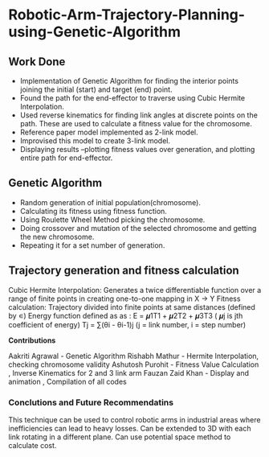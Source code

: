 # Robotic-Arm-Trajectory-Planning-using-Genetic-Algorithm

## Work Done

- Implementation of Genetic Algorithm for finding the interior points joining the initial (start) and target (end) point.
- Found the path for the end-effector to traverse using Cubic Hermite Interpolation. 
- Used reverse kinematics for finding link angles at discrete points on the path. These are used to calculate a fitness value for the chromosome. 
- Reference paper model implemented as 2-link model. 
- Improvised this model to create 3-link model.
- Displaying results –plotting fitness values over generation, and plotting entire path for end-effector.

## Genetic Algorithm
- Random generation of initial population(chromosome).
- Calculating its fitness using fitness function.
- Using Roulette Wheel Method picking the chromosome.
- Doing crossover and mutation of the selected chromosome and getting the new chromosome.
- Repeating it for a set number of generation.

## Trajectory generation and fitness calculation
Cubic Hermite Interpolation: Generates a twice differentiable function over a range of finite points in creating one-to-one mapping in X -> Y
Fitness calculation: Trajectory divided into finite points at same distances (defined by ∊)
Energy function defined as as :
E = 𝝁1T1  + 𝝁2T2 + 𝝁3T3			( 𝝁j is jth coefficient of energy)
Tj = ∑(θi - θi-1)j 		(j = link number, i = step number)

**Contributions**

Aakriti Agrawal - Genetic Algorithm
Rishabh Mathur - Hermite Interpolation, checking chromosome validity
Ashutosh Purohit - Fitness Value Calculation , Inverse Kinematics for 2 and 3 link arm
Fauzan Zaid Khan - Display and animation , Compilation of all codes

### Conclutions and Future Recommendatins
This technique can be used to control robotic arms in industrial areas where inefficiencies can lead to heavy losses.
Can be extended to 3D with each link rotating in a different plane.
Can use potential space method to calculate cost.
